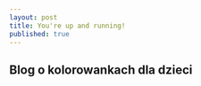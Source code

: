 ```yaml
---
layout: post
title: You're up and running!
published: true
---
```

## Blog o kolorowankach dla dzieci
